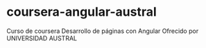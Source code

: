 # coursera-angular-austral
Curso de coursera Desarrollo de páginas con Angular Ofrecido por UNIVERSIDAD AUSTRAL
